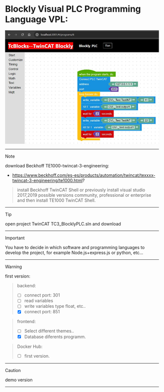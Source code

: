 # Blockly Visual PLC Programming Language VPL:

![](./assets/VisualPLC.JPG)

***
> [!NOTE]
> download Beckhoff TE1000-twincat-3-engineering:
> - https://www.beckhoff.com/es-es/products/automation/twincat/texxxx-twincat-3-engineering/te1000.html?

> install Beckhoff TwinCAT Shell or previously install visual studio 2017,2019 possible versions community, professional or enterprise and then install TE1000 TwinCAT Shell.
***
> [!TIP]
> open project TwinCAT TC3_BlocklyPLC.sln and download
***
> [!IMPORTANT]  
> You have to decide in which software and programming languages ​​to develop the project, for example Node.js+express.js or python, etc...
***
> [!WARNING]  
> first version:

> backend:
> - [ ] connect port: 301
> - [ ] read variables
> - [ ] write variables type float, etc..
> - [x] connect port: 851

> frontend:
> - [ ] Select different themes..
> - [x] Database diferents programm.

> Docker Hub:
> - [ ] first version.
***
> [!CAUTION]
> demo version
***
